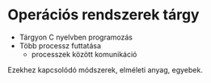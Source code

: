 # Operációs rendszerek tárgy

- Tárgyon C nyelvben programozás
- Több processz futtatása
    - processzek között komunikáció

Ezekhez kapcsolódó módszerek, elméleti anyag, egyebek.